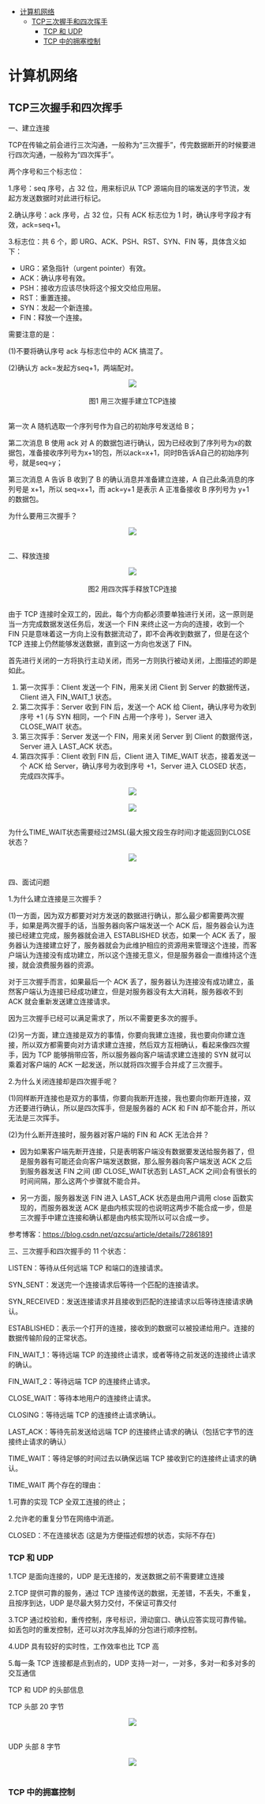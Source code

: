 <!-- MarkdownTOC -->

- [计算机网络](#计算机网络)
    + [TCP三次握手和四次挥手](#tcp三次握手和四次挥手)
        * [TCP 和 UDP](#tcp-和-udp)
        * [TCP 中的拥塞控制](#tcp-中的拥塞控制)

<!-- /MarkdownTOC -->

# 计算机网络

## TCP三次握手和四次挥手

一、建立连接

TCP在传输之前会进行三次沟通，一般称为“三次握手”，传完数据断开的时候要进行四次沟通，一般称为“四次挥手”。

两个序号和三个标志位：

1.序号：seq 序号，占 32 位，用来标识从 TCP 源端向目的端发送的字节流，发起方发送数据时对此进行标记。

2.确认序号：ack 序号，占 32 位，只有 ACK 标志位为 1 时，确认序号字段才有效，ack=seq+1。

3.标志位：共 6 个，即 URG、ACK、PSH、RST、SYN、FIN 等，具体含义如下：
* URG：紧急指针（urgent pointer）有效。
* ACK：确认序号有效。
* PSH：接收方应该尽快将这个报文交给应用层。
* RST：重置连接。
* SYN：发起一个新连接。
* FIN：释放一个连接。

需要注意的是：

(1)不要将确认序号 ack 与标志位中的 ACK 搞混了。

(2)确认方 ack=发起方seq+1，两端配对。

<div align="center"> <img src="../pictures//network1.png"/> </div><br>
<div align="center"> 图1 用三次握手建立TCP连接 </div> <br>

第一次 A 随机选取一个序列号作为自己的初始序号发送给 B；

第二次消息 B 使用 ack 对 A 的数据包进行确认，因为已经收到了序列号为x的数据包，准备接收序列号为x+1的包，所以ack=x+1，同时B告诉A自己的初始序列号，就是seq=y；

第三次消息 A 告诉 B 收到了 B 的确认消息并准备建立连接，A 自己此条消息的序列号是 x+1，所以 seq=x+1，而 ack=y+1 是表示 A 正准备接收 B 序列号为 y+1 的数据包。

为什么要用三次握手？

<div align="center"> <img src="../pictures//network2.png"/> </div><br>

二、释放连接

<div align="center"> <img src="../pictures//network3.png"/> </div><br>
<div align="center"> 图2 用四次挥手释放TCP连接 </div> <br>

由于 TCP 连接时全双工的，因此，每个方向都必须要单独进行关闭，这一原则是当一方完成数据发送任务后，发送一个 FIN 来终止这一方向的连接，收到一个 FIN 只是意味着这一方向上没有数据流动了，即不会再收到数据了，但是在这个 TCP 连接上仍然能够发送数据，直到这一方向也发送了 FIN。

首先进行关闭的一方将执行主动关闭，而另一方则执行被动关闭，上图描述的即是如此。

1. 第一次挥手：Client 发送一个 FIN，用来关闭 Client 到 Server 的数据传送，Client 进入 FIN_WAIT_1 状态。
2. 第二次挥手：Server 收到 FIN 后，发送一个 ACK 给 Client，确认序号为收到序号 +1 (与 SYN 相同，一个 FIN 占用一个序号 )，Server 进入 CLOSE_WAIT 状态。
3. 第三次挥手：Server 发送一个 FIN，用来关闭 Server 到 Client 的数据传送，Server 进入 LAST_ACK 状态。
4. 第四次挥手：Client 收到 FIN 后，Client 进入 TIME_WAIT 状态，接着发送一个 ACK 给 Server，确认序号为收到序号 +1，Server 进入 CLOSED 状态，完成四次挥手。

<div align="center"> <img src="../pictures//network4.png"/> </div><br>

<div align="center"> <img src="../pictures//network5.png"/> </div><br>

为什么TIME_WAIT状态需要经过2MSL(最大报文段生存时间)才能返回到CLOSE状态？

<div align="center"> <img src="../pictures//network6.png"/> </div><br>

四、面试问题

1.为什么建立连接是三次握手？

(1)一方面，因为双方都要对对方发送的数据进行确认，那么最少都需要两次握手，如果是两次握手的话，当服务器向客户端发送一个 ACK 后，服务器会认为连接已经建立完成，服务器就会进入 ESTABLISHED 状态，如果一个 ACK 丢了，服务器认为连接建立好了，服务器就会为此维护相应的资源用来管理这个连接，而客户端认为连接没有成功建立，所以这个连接无意义，但是服务器会一直维持这个连接，就会浪费服务器的资源。 

对于三次握手而言，如果最后一个 ACK 丢了，服务器认为连接没有成功建立，虽然客户端认为连接已经成功建立，但是对服务器没有太大消耗，服务器收不到 ACK 就会重新发送建立连接请求。 

因为三次握手已经可以满足需求了，所以不需要更多次的握手。 

(2)另一方面，建立连接是双方的事情，你要向我建立连接，我也要向你建立连接，所以双方都需要向对方请求建立连接，然后双方互相确认，看起来像四次握手，因为 TCP 能够捎带应答，所以服务器向客户端请求建立连接的 SYN 就可以乘着对客户端的 ACK 一起发送，所以就将四次握手合并成了三次握手。

2.为什么关闭连接却是四次握手呢？

(1)同样断开连接也是双方的事情，你要向我断开连接，我也要向你断开连接，双方还要进行确认，所以是四次挥手，但是服务器的 ACK 和 FIN 却不能合并，所以无法是三次挥手。

(2)为什么断开连接时，服务器对客户端的 FIN 和 ACK 无法合并？ 

* 因为如果客户端先断开连接，只是表明客户端没有数据要发送给服务器了，但是服务器有可能还会向客户端发送数据，那么服务器向客户端发送 ACK 之后到服务器发送 FIN 之间 (即 CLOSE_WAIT状态到 LAST_ACK 之间)会有很长的时间间隔，那么这两个步骤就不能合并。 

* 另一方面，服务器发送 FIN 进入 LAST_ACK 状态是由用户调用 close 函数实现的，而服务器发送 ACK 是由内核实现的也说明这两步不能合成一步，但是三次握手中建立连接和确认都是由内核实现所以可以合成一步。

参考博客：https://blog.csdn.net/qzcsu/article/details/72861891

三、三次握手和四次握手的 11 个状态：

LISTEN：等待从任何远端 TCP 和端口的连接请求。

SYN_SENT：发送完一个连接请求后等待一个匹配的连接请求。

SYN_RECEIVED：发送连接请求并且接收到匹配的连接请求以后等待连接请求确认。

ESTABLISHED：表示一个打开的连接，接收到的数据可以被投递给用户。连接的数据传输阶段的正常状态。

FIN_WAIT_1：等待远端 TCP 的连接终止请求，或者等待之前发送的连接终止请求的确认。

FIN_WAIT_2：等待远端 TCP 的连接终止请求。

CLOSE_WAIT：等待本地用户的连接终止请求。

CLOSING：等待远端 TCP 的连接终止请求确认。

LAST_ACK：等待先前发送给远端 TCP 的连接终止请求的确认（包括它字节的连接终止请求的确认）

TIME_WAIT：等待足够的时间过去以确保远端 TCP 接收到它的连接终止请求的确认。

TIME_WAIT 两个存在的理由：

1.可靠的实现 TCP 全双工连接的终止；

2.允许老的重复分节在网络中消逝。

CLOSED：不在连接状态 (这是为方便描述假想的状态，实际不存在)

### TCP 和 UDP

1.TCP 是面向连接的，UDP 是无连接的，发送数据之前不需要建立连接

2.TCP 提供可靠的服务，通过 TCP 连接传送的数据，无差错，不丢失，不重复，且按序到达，UDP 是尽最大努力交付，不保证可靠交付

3.TCP 通过校验和，重传控制，序号标识，滑动窗口、确认应答实现可靠传输。如丢包时的重发控制，还可以对次序乱掉的分包进行顺序控制。

4.UDP 具有较好的实时性，工作效率也比 TCP 高

5.每一条 TCP 连接都是点到点的，UDP 支持一对一，一对多，多对一和多对多的交互通信

TCP 和 UDP 的头部信息

TCP 头部 20 字节

<div align="center"> <img src="../pictures//tcp_1.png"/> </div><br>

UDP 头部 8 字节

<div align="center"> <img src="../pictures//udp_1.png"/> </div><br>

### TCP 中的拥塞控制




